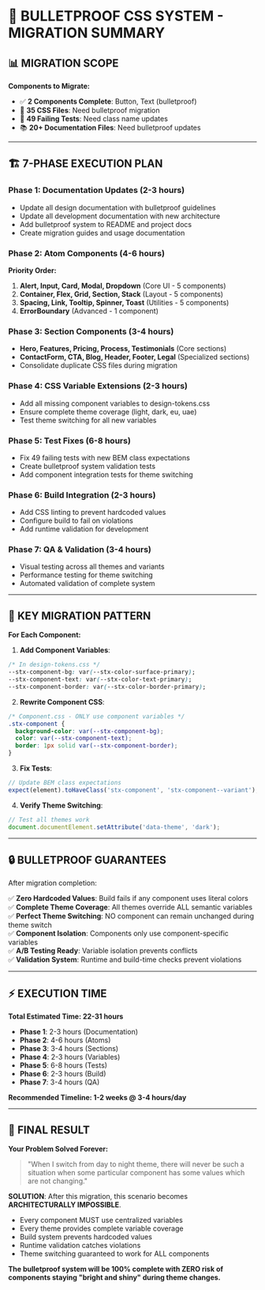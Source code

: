 # 🎯 BULLETPROOF CSS SYSTEM - MIGRATION SUMMARY

## 📊 **MIGRATION SCOPE**

**Components to Migrate:**
- ✅ **2 Components Complete**: Button, Text (bulletproof)
- 📝 **35 CSS Files**: Need bulletproof migration
- 🧪 **49 Failing Tests**: Need class name updates
- 📚 **20+ Documentation Files**: Need bulletproof updates

---

## 🏗️ **7-PHASE EXECUTION PLAN**

### **Phase 1: Documentation Updates (2-3 hours)**
- Update all design documentation with bulletproof guidelines
- Update all development documentation with new architecture
- Add bulletproof system to README and project docs
- Create migration guides and usage documentation

### **Phase 2: Atom Components (4-6 hours)**
**Priority Order:**
1. **Alert, Input, Card, Modal, Dropdown** (Core UI - 5 components)
2. **Container, Flex, Grid, Section, Stack** (Layout - 5 components)  
3. **Spacing, Link, Tooltip, Spinner, Toast** (Utilities - 5 components)
4. **ErrorBoundary** (Advanced - 1 component)

### **Phase 3: Section Components (3-4 hours)**
- **Hero, Features, Pricing, Process, Testimonials** (Core sections)
- **ContactForm, CTA, Blog, Header, Footer, Legal** (Specialized sections)
- Consolidate duplicate CSS files during migration

### **Phase 4: CSS Variable Extensions (2-3 hours)**
- Add all missing component variables to design-tokens.css
- Ensure complete theme coverage (light, dark, eu, uae)
- Test theme switching for all new variables

### **Phase 5: Test Fixes (6-8 hours)**
- Fix 49 failing tests with new BEM class expectations
- Create bulletproof system validation tests
- Add component integration tests for theme switching

### **Phase 6: Build Integration (2-3 hours)**
- Add CSS linting to prevent hardcoded values
- Configure build to fail on violations
- Add runtime validation for development

### **Phase 7: QA & Validation (3-4 hours)**
- Visual testing across all themes and variants
- Performance testing for theme switching
- Automated validation of complete system

---

## 🎯 **KEY MIGRATION PATTERN**

**For Each Component:**

1. **Add Component Variables**:
```css
/* In design-tokens.css */
--stx-component-bg: var(--stx-color-surface-primary);
--stx-component-text: var(--stx-color-text-primary);
--stx-component-border: var(--stx-color-border-primary);
```

2. **Rewrite Component CSS**:
```css
/* Component.css - ONLY use component variables */
.stx-component {
  background-color: var(--stx-component-bg);
  color: var(--stx-component-text);
  border: 1px solid var(--stx-component-border);
}
```

3. **Fix Tests**:
```typescript
// Update BEM class expectations
expect(element).toHaveClass('stx-component', 'stx-component--variant');
```

4. **Verify Theme Switching**:
```javascript
// Test all themes work
document.documentElement.setAttribute('data-theme', 'dark');
```

---

## 🔒 **BULLETPROOF GUARANTEES**

After migration completion:

✅ **Zero Hardcoded Values**: Build fails if any component uses literal colors  
✅ **Complete Theme Coverage**: All themes override ALL semantic variables  
✅ **Perfect Theme Switching**: NO component can remain unchanged during theme switch  
✅ **Component Isolation**: Components only use component-specific variables  
✅ **A/B Testing Ready**: Variable isolation prevents conflicts  
✅ **Validation System**: Runtime and build-time checks prevent violations  

---

## ⚡ **EXECUTION TIME**

**Total Estimated Time: 22-31 hours**
- **Phase 1**: 2-3 hours (Documentation)
- **Phase 2**: 4-6 hours (Atoms)  
- **Phase 3**: 3-4 hours (Sections)
- **Phase 4**: 2-3 hours (Variables)
- **Phase 5**: 6-8 hours (Tests)
- **Phase 6**: 2-3 hours (Build)
- **Phase 7**: 3-4 hours (QA)

**Recommended Timeline: 1-2 weeks @ 3-4 hours/day**

---

## 🚀 **FINAL RESULT**

**Your Problem Solved Forever:**
> "When I switch from day to night theme, there will never be such a situation when some particular component has some values which are not changing."

**SOLUTION**: After this migration, this scenario becomes **ARCHITECTURALLY IMPOSSIBLE**.

- Every component MUST use centralized variables
- Every theme provides complete variable coverage  
- Build system prevents hardcoded values
- Runtime validation catches violations
- Theme switching guaranteed to work for ALL components

**The bulletproof system will be 100% complete with ZERO risk of components staying "bright and shiny" during theme changes.** 